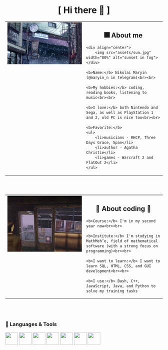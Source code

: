 <h1 align="center">[  Hi there 🐙 ]</h1>

<table style="width:100%; border:none;">
<tr>
<td style="width:50%; vertical-align:top; border:none;">
    <div align="center">
        <img src="assets/snow.jpg" width="100%" alt="snow in japan">
    </div>
</td>
<td style="width:50%; vertical-align:top; border:none;">
    <h2 align="center"> 🎆 About me </h2>

    <div align="center">
        <img src="assets/sun.jpg" width="80%" alt="sunset in fog">
    </div>

    <b>Name:</b> Nikolai Maryin (@maryin_n in telegram)<br><br>

    <b>My hobbies:</b> coding, reading books, listening to music<br><br>

    <b>I love:</b> both Nintendo and Sega, as well as PlayStation 1 and 2, old PC is nice too<br><br>

    <b>Favorite:</b>
    <ul>
        <li>musicians - RHCP, Three Days Grace, Span</li>
        <li>author - Agatha Christie</li>
        <li>games - Warcraft 2 and FlatOut 2</li>
    </ul>
</td>
</tr>
</table>

<br><br>

<table style="width:100%; border:none;">
<tr>
<td style="width:50%; vertical-align:top; border:none;">
    <div align="center">
        <img src="assets/sh.png" width="100%" alt="Silent Hill cafe">
    </div>
</td>
<td style="width:50%; vertical-align:top; border:none;">
    <h2 align="center">🦀 About coding 🦞</h2>

    <b>Course:</b> I'm in my second year now<br><br>

    <b>Institute:</b> I'm studying in MathMeh’e, field of mathematical software (with a strong focus on programming)<br><br>

    <b>I want to learn:</b> I want to learn SQL, HTML, CSS, and GUI development<br><br>

    <b>I use:</b> Bash, C++, JavaScript, Java, and Python to solve my training tasks
</td>
</tr>
</table>

<br><br>

### 🚀 Languages & Tools

<div>
  <!-- Languages -->
  <img src="https://cdn.jsdelivr.net/gh/devicons/devicon/icons/bash/bash-original.svg" width="40" height="40"/>
  <img src="https://cdn.jsdelivr.net/gh/devicons/devicon/icons/cplusplus/cplusplus-original.svg" width="40" height="40"/>
  <img src="https://cdn.jsdelivr.net/gh/devicons/devicon/icons/javascript/javascript-original.svg" width="40" height="40"/>
  <img src="https://cdn.jsdelivr.net/gh/devicons/devicon/icons/java/java-original.svg" width="40" height="40"/>
  <img src="https://cdn.jsdelivr.net/gh/devicons/devicon/icons/python/python-original.svg" width="40" height="40"/>

  <!-- IDEs -->
  <img src="https://cdn.jsdelivr.net/gh/devicons/devicon/icons/vscode/vscode-original.svg" width="40" height="40"/>
  <img src="https://cdn.jsdelivr.net/gh/devicons/devicon/icons/intellij/intellij-original.svg" width="40" height="40"/>
</div>
